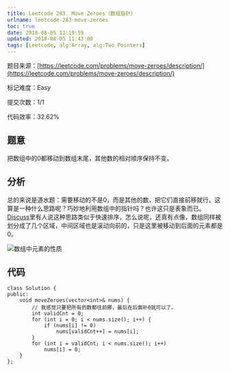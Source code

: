 ```yaml
---
title: Leetcode 283. Move Zeroes（数组指针）
urlname: leetcode-283-move-zeroes
toc: true
date: 2018-08-05 11:19:59
updated: 2018-08-05 11:43:00
tags: [Leetcode, alg:Array, alg:Two Pointers]
---
```


题目来源：[https://leetcode.com/problems/move-zeroes/description/](https://leetcode.com/problems/move-zeroes/description/)

标记难度：Easy

提交次数：1/1

代码效率：32.62%

## 题意

把数组中的0都移动到数组末尾，其他数的相对顺序保持不变。

## 分析

总的来说是道水题：需要移动的不是0，而是其他的数，把它们直接前移就行。这算是一种什么思路呢？巧妙地利用数组中的指针吗？也许这只是表象而已。[Discuss](https://leetcode.com/problems/move-zeroes/discuss/72005/My-simple-C++-solution)里有人说这种思路类似于快速排序，怎么说呢，还真有点像，数组同样被划分成了几个区域，中间区域也是滚动向前的，只是这里被移动到后面的元素都是0。

![数组中元素的性质](array.jpg)

## 代码

```
class Solution {
public:
    void moveZeroes(vector<int>& nums) {
        // 我感觉只要把所有的数都往前挪，最后在后面补0就可以了。
        int validCnt = 0;
        for (int i = 0; i < nums.size(); i++) {
            if (nums[i] != 0)
                nums[validCnt++] = nums[i];
        }
        for (int i = validCnt; i < nums.size(); i++)
            nums[i] = 0;
    }
};
```
